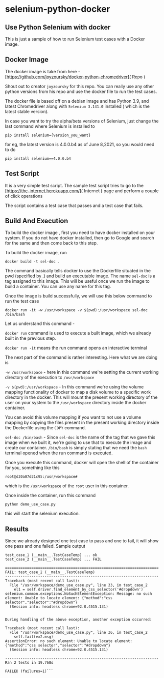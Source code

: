 # selenium-python-docker
## Use Python Selenium with docker

This is just a sample of how to run Selenium test cases with a Docker image.

## Docker Image
The docker image is take from here - [https://github.com/joyzoursky/docker-python-chromedriver]( Repo )

Shout out to creator `joyzoursky` for this repo. You can really use any other python versions from his repo and
use the docker file to run the test cases.

The docker file is based off on a debian image and has Python 3.9, and latest Chromedriver along with
`Selenium 3.141.0` installed ( which is the latest stable version).

In case you want to try the alpha/beta versions of Selenium, just change the last command where Selenium is installed 
to

`pip install selenium={version_you_want}`

for eg, the latest version is 4.0.0.b4 as of June 8,2021, so you would need to do

`pip install selenium==4.0.0.b4`


## Test Script

It is a very simple test script. The sample test script tries to go to the
[https://the-internet.herokuapp.com/]( Internet ) page and perform a couple of click operations

The script contains a test case that passes and a test case that fails.

## Build And Execution
To build the docker image , first you need to have docker installed on your system. If you do not have docker installed,
then go to Google and search for the same and then come back to this step.

To build the docker image, run

`docker build -t sel-doc .`

The command basically tells docker to use the Dockerfile situated in the pwd (specified by .) and build an executable 
image.
The name `sel-doc` is a tag assigned to this image. This will be useful once we run the image to build a container.
You can use any name for this tag.


Once the image is build successfully, we will use this below command to run the test case

`docker run -it -w /usr/workspace -v $(pwd):/usr/workspace sel-doc /bin/bash`

Let us understand this command -

`docker run` command is used to execute a built image, which we already built in the previous step.

`docker run -it` means the run command opens an interactive terminal

The next part of the command is rather interesting. Here what we are doing is

`-w /usr/workspace` - here in this command we're setting the current working directory of the execution to
`/usr/workspace`

`-v $(pwd):/usr/workspace` - In this command we're using the volume mapping functionality of docker to map a 
disk volume to a specific work directory in the docker. This will mount the present working directory of the user
on your system to the `/usr/workspace` directory inside the docker container.

You can avoid this volume mapping if you want to not use a volume mapping by copying the files present in the 
present working directory inside the Dockerfile using the `COPY` command.


`sel-doc /bin/bash` - Since `sel-doc` is the name of the tag that we gave this image when we built it, we're going
to use that to execute the image and create our container. `/bin/bash` is simply stating that we need the `bash` 
terminal opened when the run command is executed.

Once you execute this command, docker will open the shell of the container for you, something like this

`root@d20a07d21c95:/usr/workspace# `

which is the `/usr/workspace` of the `root` user in this container.

Once inside the container, run this command

`python demo_use_case.py`

this will start the selenium execution.


## Results

Since we already designed one test case to pass and one to fail, it will show one pass and one failed. Sample output

```root@010baba0f715:/usr/workspace# python demo_use_case.py 
test_case_1 (__main__.TestCaseTemp) ... ok
test_case_2 (__main__.TestCaseTemp) ... FAIL

======================================================================
FAIL: test_case_2 (__main__.TestCaseTemp)
----------------------------------------------------------------------
Traceback (most recent call last):
  File "/usr/workspace/demo_use_case.py", line 33, in test_case_2
    el1 = self.driver.find_element_by_css_selector('#dropdown')
selenium.common.exceptions.NoSuchElementException: Message: no such element: Unable to locate element: {"method":"css selector","selector":"#dropdown"}
  (Session info: headless chrome=92.0.4515.131)


During handling of the above exception, another exception occurred:

Traceback (most recent call last):
  File "/usr/workspace/demo_use_case.py", line 36, in test_case_2
    self.fail(ex2.msg)
AssertionError: no such element: Unable to locate element: {"method":"css selector","selector":"#dropdown"}
  (Session info: headless chrome=92.0.4515.131)

----------------------------------------------------------------------
Ran 2 tests in 19.768s

FAILED (failures=1)```


